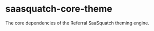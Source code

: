 saasquatch-core-theme
=====================

The core dependencies of the Referral SaaSquatch theming engine.